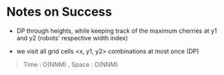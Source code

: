 # Notes on Success
+ DP through heights, while keeping track of the maximum cherries
  at y1 and y2 (robots' respective width index)

+ we visit all grid cells <x, y1, y2> combinations at most once (DP)

> Time : O(NNM) , Space : O(NNM)
